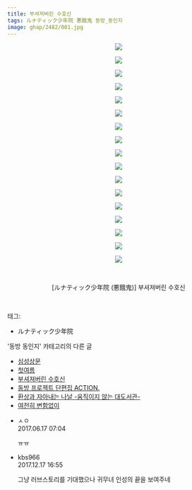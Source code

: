 ```yaml
---
title: 부셔져버린 수호신
tags: ルナティック少年院 悪餓鬼 동방_동인지
image: ghap/2482/001.jpg
---
```

<div class="article">
<p style="text-align: center; clear: none; float: none;"><img src="{{ site.nasurl }}/ghap/2482/001.jpg"/></p>
<p style="text-align: center; clear: none; float: none;"><img src="{{ site.nasurl }}/ghap/2482/002.jpg"/></p>
<p style="text-align: center; clear: none; float: none;"><img src="{{ site.nasurl }}/ghap/2482/003.jpg"/></p>
<p style="text-align: center; clear: none; float: none;"><img src="{{ site.nasurl }}/ghap/2482/004.jpg"/></p>
<p style="text-align: center; clear: none; float: none;"><img src="{{ site.nasurl }}/ghap/2482/005.jpg"/></p>
<p style="text-align: center; clear: none; float: none;"><img src="{{ site.nasurl }}/ghap/2482/006.jpg"/></p>
<p style="text-align: center; clear: none; float: none;"><img src="{{ site.nasurl }}/ghap/2482/007.jpg"/></p>
<p style="text-align: center; clear: none; float: none;"><img src="{{ site.nasurl }}/ghap/2482/008.jpg"/></p>
<p style="text-align: center; clear: none; float: none;"><img src="{{ site.nasurl }}/ghap/2482/009.jpg"/></p>
<p style="text-align: center; clear: none; float: none;"><img src="{{ site.nasurl }}/ghap/2482/010.jpg"/></p>
<p style="text-align: center; clear: none; float: none;"><img src="{{ site.nasurl }}/ghap/2482/011.jpg"/></p>
<p style="text-align: center; clear: none; float: none;"><img src="{{ site.nasurl }}/ghap/2482/012.jpg"/></p>
<p style="text-align: center; clear: none; float: none;"><img src="{{ site.nasurl }}/ghap/2482/013.jpg"/></p>
<p style="text-align: center; clear: none; float: none;"><img src="{{ site.nasurl }}/ghap/2482/014.jpg"/></p>
<p style="text-align: center; clear: none; float: none;"><img src="{{ site.nasurl }}/ghap/2482/015.jpg"/></p>
<p style="text-align: center; clear: none; float: none;"><img src="{{ site.nasurl }}/ghap/2482/016.jpg"/></p>
<p style="text-align: center; clear: none; float: none;"><img src="{{ site.nasurl }}/ghap/2482/017.jpg"/></p>
<p style="text-align: center; clear: none; float: none;"><br/></p>
<p style="text-align: center; clear: none; float: none;">[ルナティック少年院 (悪餓鬼)] 부셔져버린 수호신</p>
<p><br/></p>
</div><div class="tagTrail">
<p>태그: </p>
<ul>
<li>ルナティック少年院</li>
</ul>
</div><div class="another">
<p>'동방 동인지' 카테고리의 다른 글</p>
<ul>
<li><a href="/2016-10-07-ghap_2485">심성상문</a></li>
<li><a href="/2016-10-07-ghap_2484">첫여름</a></li>
<li><a href="/2016-10-07-ghap_2482">부셔져버린 수호신</a></li>
<li><a href="/2016-10-07-ghap_2481">동방 프로젝트 단편집 ACTION.</a></li>
<li><a href="/2016-10-07-ghap_2480">환상과 자아내는 나날 -움직이지 않는 대도서관-</a></li>
<li><a href="/2016-10-07-ghap_2479">여전히 변함없이</a></li>
</ul>
</div><div class="cb_module cb_fluid">
<div class="cb_wrt cb_profile">
<div class="comment">
<ul>
<li class="cb_thumb_off" id="comment15015441">
<div class="cb_comment_area">
<div class="cb_info_area">
<div class="cb_section">
<span class="cb_nick_name">ㅅㅇ</span>
</div>
<div class="cb_section">
<span class="cb_date">2017.06.17 07:04 </span>
</div>
</div>
<div class="cb_dsc_comment">
<p class="cb_dsc">
											ㅠㅠ
										</p>
</div>
</div></li>
<li class="cb_thumb_off" id="comment15153997">
<div class="cb_comment_area">
<div class="cb_info_area">
<div class="cb_section">
<span class="cb_nick_name">kbs966</span>
</div>
<div class="cb_section">
<span class="cb_date">2017.12.17 16:55 </span>
</div>
</div>
<div class="cb_dsc_comment">
<p class="cb_dsc">
											그냥 러브스토리를 기대했으나 귀무녀 인성의 끝을 보여주네
										</p>
</div>
</div></li>
</ul>
</div>
</div><!-- commentList close -->
</div>
